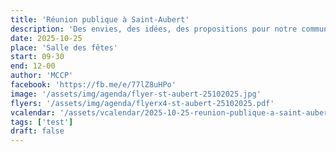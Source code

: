 ```yaml
---
title: 'Réunion publique à Saint-Aubert'
description: 'Des envies, des idées, des propositions pour notre commune ? Discutons-en !'
date: 2025-10-25
place: 'Salle des fêtes'
start: 09-30
end: 12-00
author: 'MCCP'
facebook: 'https://fb.me/e/77lZ8uHPo'
image: '/assets/img/agenda/flyer-st-aubert-25102025.jpg'
flyers: '/assets/img/agenda/flyerx4-st-aubert-25102025.pdf'
vcalendar: '/assets/vcalendar/2025-10-25-reunion-publique-a-saint-aubert.ics'
tags: ['test']
draft: false
---
```

